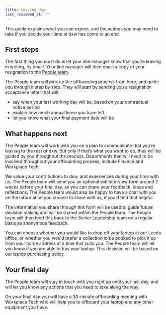 ```yaml
---
title: Leaving dxw
last_reviewed_at: ""
---
```

This guide explains what you can expect, and the actions you may need to take if you decide your time at dxw has come to an end.

## First steps

The first thing you must do is let your line manager know that you’re leaving in writing, by email. Your line manager will then email a copy of your resignation to the [People team](mailto:peopleteam@dxw.com).

The People team will pick up the offboarding process from here, and guide you through it step by step. They will start by sending you a resignation acceptance letter that will:

* say when your last working day will be, based on your contractual notice period
* explain how much annual leave you have left 
* let you know what your final payment date will be

## What happens next 

The People team will work with you on a plan to communicate that you’re leaving to the rest of dxw. But only if that’s what you want to do, they will be guided by you throughout the process. Departments that will need to be involved throughout your offboarding process, include Finance and Workplace Tech.

We value your contributions to dxw, and experiences during your time with us. The People team will send you an optional exit interview form around 2 weeks before your final day, so you can share your feedback, ideas and reflections. The People team would also be happy to have a chat with you on the information you choose to share with us, if you’d find that helpful.

The information you share through this form will be used to guide future decision making and will be shared within the People team. The People team will then feed this back to the Senior Leadership team on a regular basis as anonymous feedback. 

You can choose whether you would like to drop off your laptop at our Leeds office, or whether you would prefer a collection to be booked to pick it up from your home address at a time that suits you. The People team will let you know if you are able to buy your laptop. This decision will be based on our laptop purchasing policy.

## Your final day

The People team will stay in touch with you right up until your last day, and will let you know any actions that you need to take along the way. 

On your final day you will have a 30-minute offboarding meeting with Workplace Tech who will help you to offboard your laptop and any other equipment you have.